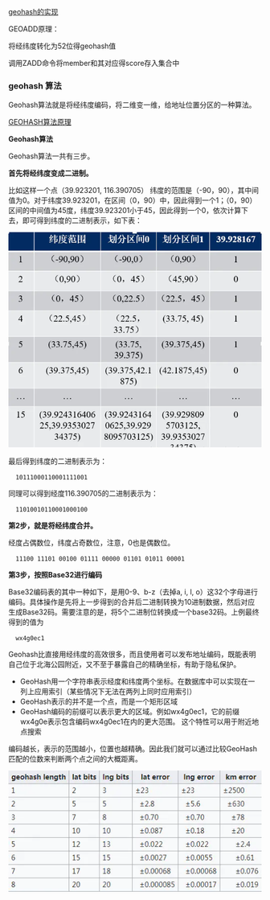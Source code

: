 [geohash的实现](https://segmentfault.com/a/1190000020977911)



GEOADD原理：

将经纬度转化为52位得geohash值

调用ZADD命令将member和其对应得score存入集合中



### geohash 算法

Geohash算法就是将经纬度编码，将二维变一维，给地址位置分区的一种算法。

[GEOHASH算法原理](https://www.jianshu.com/p/2fd0cf12e5ba)



**Geohash算法**

Geohash算法一共有三步。

**首先将经纬度变成二进制。**

比如这样一个点（39.923201, 116.390705）
 纬度的范围是（-90，90），其中间值为0。对于纬度39.923201，在区间（0，90）中，因此得到一个1；（0，90）区间的中间值为45度，纬度39.923201小于45，因此得到一个0，依次计算下去，即可得到纬度的二进制表示，如下表：

![img](./img/geohash1.webp)

最后得到纬度的二进制表示为：



```undefined
  10111000110001111001
```

同理可以得到经度116.390705的二进制表示为：



```undefined
  11010010110001000100
```

**第2步，就是将经纬度合并。**

经度占偶数位，纬度占奇数位，注意，0也是偶数位。



```undefined
  11100 11101 00100 01111 00000 01101 01011 00001
```

**第3步，按照Base32进行编码**

Base32编码表的其中一种如下，是用0-9、b-z（去掉a, i, l, o）这32个字母进行编码。具体操作是先将上一步得到的合并后二进制转换为10进制数据，然后对应生成Base32码。需要注意的是，将5个二进制位转换成一个base32码。上例最终得到的值为



```undefined
  wx4g0ec1
```

Geohash比直接用经纬度的高效很多，而且使用者可以发布地址编码，既能表明自己位于北海公园附近，又不至于暴露自己的精确坐标，有助于隐私保护。

- GeoHash用一个字符串表示经度和纬度两个坐标。在数据库中可以实现在一列上应用索引（某些情况下无法在两列上同时应用索引）
- GeoHash表示的并不是一个点，而是一个矩形区域
- GeoHash编码的前缀可以表示更大的区域。例如wx4g0ec1，它的前缀wx4g0e表示包含编码wx4g0ec1在内的更大范围。 这个特性可以用于附近地点搜索

编码越长，表示的范围越小，位置也越精确。因此我们就可以通过比较GeoHash匹配的位数来判断两个点之间的大概距离。

![img](./img/geohash2.webp)



